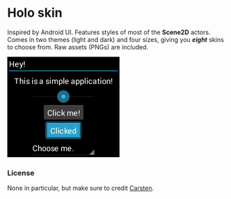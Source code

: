 # Holo skin

Inspired by Android UI. Features styles of most of the **Scene2D** actors. Comes in two themes (light and dark) and four
sizes, giving you ***eight*** skins to choose from. Raw assets (PNGs) are included.

![Holo](preview.png)

### License

None in particular, but make sure to credit [Carsten](http://www.badlogicgames.com/forum/viewtopic.php?f=22&t=8533).
